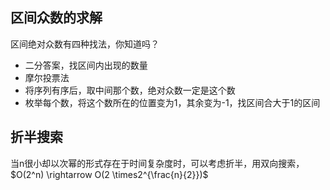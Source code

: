 
## 区间众数的求解

区间绝对众数有四种找法，你知道吗？
+ 二分答案，找区间内出现的数量
+ 摩尔投票法
+ 将序列有序后，取中间那个数，绝对众数一定是这个数
+ 枚举每个数，将这个数所在的位置变为1，其余变为-1，找区间合大于1的区间
## 折半搜索

当n很小却以次幂的形式存在于时间复杂度时，可以考虑折半，用双向搜索，$O(2^n) \rightarrow O(2 \times2^{\frac{n}{2}})$  


